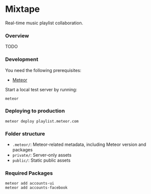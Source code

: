 Mixtape
=======

Real-time music playlist collaboration.

### Overview

TODO

### Development

You need the following prerequisites:

- [Meteor](https://www.meteor.com/main)

Start a local test server by running:

    meteor

### Deploying to production

    meteor deploy playlist.meteor.com

### Folder structure

- `.meteor/`: Meteor-related metadata, including Meteor version and packages
- `private/`: Server-only assets
- `public/`: Static public assets


### Required Packages
    meteor add accounts-ui
    meteor add accounts-facebook
